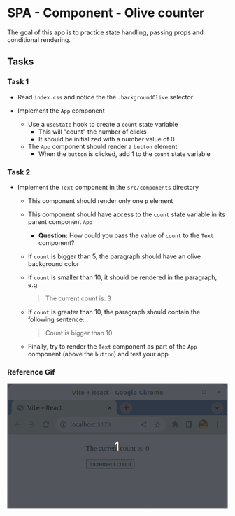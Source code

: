 # SPA - Component - Olive counter

The goal of this app is to practice state handling, passing props and conditional rendering.

## Tasks

### Task 1

- Read `index.css` and notice the the `.backgroundOlive` selector

- Implement the `App` component
    - Use a `useState` hook to create a `count` state variable
        - This will "count" the number of clicks
        - It should be initialized with a number value of 0
    - The `App` component should render a `button` element
        - When the `button` is clicked, add 1 to the `count` state variable

### Task 2

- Implement the `Text` component in the `src/components` directory
    - This component should render only one `p` element
    - This component should have access to the `count` state variable in its parent component `App`
        - **Question:** How could you pass the value of `count` to the `Text` component?
    - If `count` is bigger than 5, the paragraph should have an olive background color
    - If `count` is smaller than 10, it should be rendered in the paragraph, e.g.

        > The current count is: 3

    - If `count` is greater than 10, the paragraph should contain the following sentence:

        > Count is bigger than 10
    - Finally, try to render the `Text` component as part of the `App` component (above the `button`) and test your app

### Reference Gif

![](example.gif)
